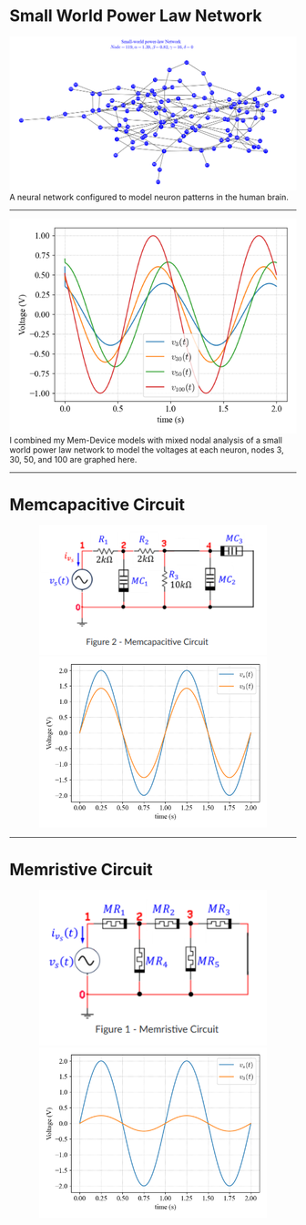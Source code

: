 # Small World Power Law Network
<img src="Networks/SWPL.png" width="700"/>
A neural network configured to model neuron patterns in the human brain.

---
<img src="Outputs/ReservoirStates.png" />
I combined my Mem-Device models with mixed nodal analysis of a small world power law network to model the voltages at each neuron, nodes 3, 30, 50, and 100 are graphed here.

---
# Memcapacitive Circuit
<p align="center">
      <img src="Networks/MemcapacitiveCircuit.png" width="400" />
      <img src="Outputs/MemcapacitiveOutput.png" width="400" />
</p>

---
# Memristive Circuit
<p align="center">
      <img src="Networks/MemristiveCircuit.png" width="400" />
      <img src="Outputs/MemristiveOutput.png" width="400" />
</p>
